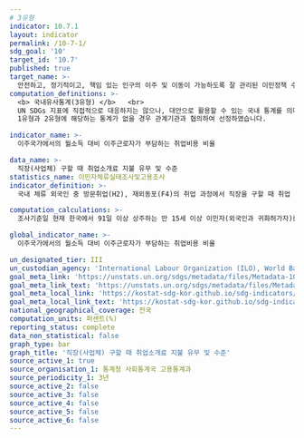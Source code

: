 ```yaml
---
# 3유형 
indicator: 10.7.1
layout: indicator
permalink: /10-7-1/
sdg_goal: '10'
target_id: '10.7'
published: true
target_name: >-
  안전하고, 정기적이고, 책임 있는 인구의 이주 및 이동이 가능하도록 잘 관리된 이민정책 수립 및 이행
computation_definitions: >-
  <b> 국내유사통계(3유형) </b>   <br>
  UN SDGs 지표에 직접적으로 대응하지는 않으나, 대안으로 활용할 수 있는 국내 통계를 의미합니다.    <br> 
  1유형과 2유형에 해당하는 통계가 없을 경우 관계기관과 협의하여 선정하였습니다.  

indicator_name: >-
  이주국가에서의 월소득 대비 이주근로자가 부담하는 취업비용 비율

data_name: >-
  직장(사업체) 구할 때 취업소개료 지불 유무 및 수준
statistics_name: 이민자체류실태조사및고용조사
indicator_definition: >-
  국내 체류 외국인 중 방문취업(H2), 재외동포(F4)의 취업 과정에서 직장을 구할 때 취업 소개료 지불 여부와 소개료 수준

computation_calculations: >-
  조사기준일 현재 한국에서 91일 이상 상주하는 만 15세 이상 이민자(외국인과 귀화허가자)를 대상으로 면접조사

global_indicator_name: >-
  이주국가에서의 월소득 대비 이주근로자가 부담하는 취업비용 비율

un_designated_tier: III
un_custodian_agency: 'International Labour Organization (ILO), World Bank (WB)'
goal_meta_link: 'https://unstats.un.org/sdgs/metadata/files/Metadata-10-07-01.pdf'
goal_meta_link_text: 'https://unstats.un.org/sdgs/metadata/files/Metadata-10-07-01_KOR.pdf'
goal_meta_local_link: 'https://kostat-sdg-kor.github.io/sdg-indicators/public/data/Metadata-10-07-01_KOR.pdf'
goal_meta_local_link_text: 'https://kostat-sdg-kor.github.io/sdg-indicators/public/data/Metadata-10-07-01.pdf'
national_geographical_coverage: 전국
computation_units: 퍼센트(%)
reporting_status: complete
data_non_statistical: false
graph_type: bar
graph_title: '직장(사업체) 구할 때 취업소개료 지불 유무 및 수준'
source_active_1: true
source_organisation_1: 통계청 사회통계국 고용통계과
source_periodicity_1: 3년
source_active_2: false
source_active_3: false
source_active_4: false
source_active_5: false
source_active_6: false
---
```


